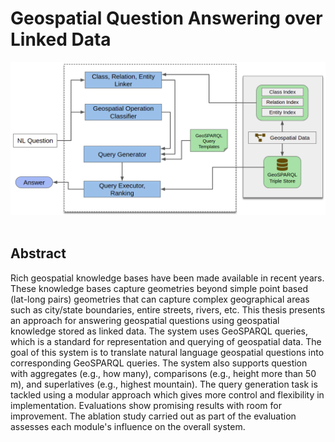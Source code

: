 # Geospatial Question Answering over Linked Data

<p align="center">
  <img src="presentation/GeoQA-arch.png"><br><br>
</p>

## Abstract

Rich geospatial knowledge bases have been made available in recent years. These knowledge bases capture geometries beyond simple point based (lat-long pairs) geometries that can capture complex geographical areas such as city/state boundaries, entire streets, rivers, etc. This thesis presents an approach for answering geospatial questions using geospatial knowledge stored as linked data. The system uses GeoSPARQL queries, which is a standard for representation and querying of geospatial data. The goal of this system is to translate natural language geospatial questions into corresponding GeoSPARQL queries. The system also supports question with aggregates (e.g., how many), comparisons (e.g., height more than 50 m), and superlatives (e.g., highest mountain). The query generation task is tackled using a modular approach which gives more control and flexibility in implementation. Evaluations show promising results with room for improvement. The ablation study carried out as part of the evaluation assesses each module's influence on the overall system.

